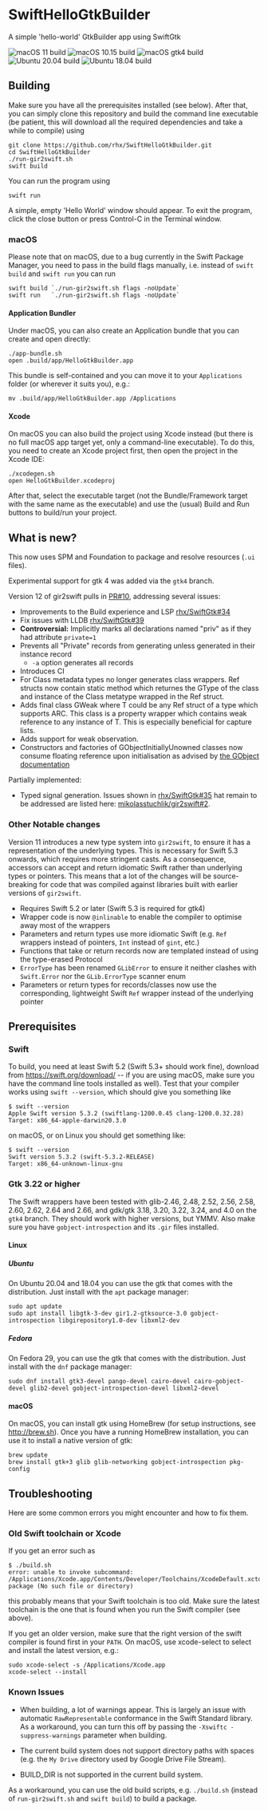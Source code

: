 # SwiftHelloGtkBuilder

A simple 'hello-world' GtkBuilder app using SwiftGtk

![macOS 11 build](https://github.com/rhx/SwiftHelloGtkBuilder/workflows/macOS%2011/badge.svg)
![macOS 10.15 build](https://github.com/rhx/SwiftHelloGtkBuilder/workflows/macOS%2010.15/badge.svg)
![macOS gtk4 build](https://github.com/rhx/SwiftHelloGtkBuilder/workflows/macOS%20gtk4/badge.svg)
![Ubuntu 20.04 build](https://github.com/rhx/SwiftHelloGtkBuilder/workflows/Ubuntu%2020.04/badge.svg)
![Ubuntu 18.04 build](https://github.com/rhx/SwiftHelloGtkBuilder/workflows/Ubuntu%2018.04/badge.svg)

## Building

Make sure you have all the prerequisites installed (see below).  After that, you can simply clone this repository and build the command line executable (be patient, this will download all the required dependencies and take a while to compile) using

	git clone https://github.com/rhx/SwiftHelloGtkBuilder.git
	cd SwiftHelloGtkBuilder
    ./run-gir2swift.sh
	swift build

You can run the program using

	swift run

A simple, empty 'Hello World' window should appear.  To exit the program, click the close button or press Control-C in the Terminal window.

### macOS

Please note that on macOS, due to a bug currently in the Swift Package Manager,
you need to pass in the build flags manually, i.e. instead of `swift build` and `swift run` you can run

    swift build `./run-gir2swift.sh flags -noUpdate`
    swift run   `./run-gir2swift.sh flags -noUpdate`

#### Application Bundler

Under macOS, you can also create an Application bundle that you can create and open directly:

    ./app-bundle.sh
	open .build/app/HelloGtkBuilder.app

This bundle is self-contained and you can move it to your `Applications` folder (or wherever it suits you), e.g.:

	mv .build/app/HelloGtkBuilder.app /Applications

#### Xcode

On macOS you can also build the project using Xcode instead (but there is no full macOS app target yet, only a command-line executable).  To do this, you need to create an Xcode project first, then open the project in the Xcode IDE:


	./xcodegen.sh
	open HelloGtkBuilder.xcodeproj

After that, select the executable target (not the Bundle/Framework target with the same name as the executable) and use the (usual) Build and Run buttons to build/run your project.

## What is new?

This now uses SPM and Foundation to package and resolve resources (`.ui` files).

Experimental support for gtk 4 was added via the `gtk4` branch.

Version 12 of gir2swift pulls in [PR#10](https://github.com/rhx/gir2swift/pull/10), addressing several issues:

- Improvements to the Build experience and LSP [rhx/SwiftGtk#34](https://github.com/rhx/SwiftGtk/issues/34)
- Fix issues with LLDB [rhx/SwiftGtk#39](https://github.com/rhx/SwiftGtk/issues/39)
- **Controversial:** Implicitly marks all declarations named "priv" as if they had attribute `private=1`
- Prevents all "Private" records from generating unless generated in their instance record
  - `-a` option generates all records
- Introduces CI
- For Class metadata types no longer generates class wrappers. Ref structs now contain static method which returnes the GType of the class and instance of the Class metatype wrapped in the Ref struct.
- Adds final class GWeak<T> where T could be any Ref struct of a type which supports ARC. This class is a property wrapper which contains weak reference to any instance of T. This is especially beneficial for capture lists.
- Adds support for weak observation.
- Constructors and factories of GObjectInitiallyUnowned classes now consume floating reference upon initialisation as advised by [the GObject documentation](https://developer.gnome.org/gobject/stable/gobject-The-Base-Object-Type.html)

Partially implemented:
- Typed signal generation. Issues shown in [rhx/SwiftGtk#35](https://github.com/rhx/SwiftGtk/issues/35) hat remain to be addressed are listed here: [mikolasstuchlik/gir2swift#2](https://github.com/mikolasstuchlik/gir2swift/pull/2).

### Other Notable changes

Version 11 introduces a new type system into `gir2swift`,
to ensure it has a representation of the underlying types.
This is necessary for Swift 5.3 onwards, which requires more stringent casts.
As a consequence, accessors can accept and return idiomatic Swift rather than
underlying types or pointers.
This means that a lot of the changes will be source-breaking for code that
was compiled against libraries built with earlier versions of `gir2swift`.

 * Requires Swift 5.2 or later (Swift 5.3 is required for gtk4)
 * Wrapper code is now `@inlinable` to enable the compiler to optimise away most of the wrappers
 * Parameters and return types use more idiomatic Swift (e.g. `Ref` wrappers instead of pointers, `Int` instead of `gint`, etc.)
 * Functions that take or return records now are templated instead of using the type-erased Protocol
 * `ErrorType` has been renamed `GLibError` to ensure it neither clashes with `Swift.Error` nor the `GLib.ErrorType`  scanner enum
 * Parameters or return types for records/classes now use the corresponding, lightweight Swift `Ref` wrapper instead of the underlying pointer


## Prerequisites

### Swift

To build, you need at least Swift 5.2 (Swift 5.3+ should work fine), download from https://swift.org/download/ -- if you are using macOS, make sure you have the command line tools installed as well).  Test that your compiler works using `swift --version`, which should give you something like

	$ swift --version
	Apple Swift version 5.3.2 (swiftlang-1200.0.45 clang-1200.0.32.28)
    Target: x86_64-apple-darwin20.3.0

on macOS, or on Linux you should get something like:

	$ swift --version
	Swift version 5.3.2 (swift-5.3.2-RELEASE)
	Target: x86_64-unknown-linux-gnu

### Gtk 3.22 or higher

The Swift wrappers have been tested with glib-2.46, 2.48, 2.52, 2.56, 2.58, 2.60, 2.62, 2.64 and 2.66, and gdk/gtk 3.18, 3.20, 3.22, 3.24, and 4.0 on the `gtk4` branch.  They should work with higher versions, but YMMV.  Also make sure you have `gobject-introspection` and its `.gir` files installed.

#### Linux

##### Ubuntu

On Ubuntu 20.04 and 18.04 you can use the gtk that comes with the distribution.  Just install with the `apt` package manager:

	sudo apt update
	sudo apt install libgtk-3-dev gir1.2-gtksource-3.0 gobject-introspection libgirepository1.0-dev libxml2-dev

##### Fedora

On Fedora 29, you can use the gtk that comes with the distribution.  Just install with the `dnf` package manager:

	sudo dnf install gtk3-devel pango-devel cairo-devel cairo-gobject-devel glib2-devel gobject-introspection-devel libxml2-devel

#### macOS

On macOS, you can install gtk using HomeBrew (for setup instructions, see http://brew.sh).  Once you have a running HomeBrew installation, you can use it to install a native version of gtk:

	brew update
	brew install gtk+3 glib glib-networking gobject-introspection pkg-config

## Troubleshooting

Here are some common errors you might encounter and how to fix them.

### Old Swift toolchain or Xcode

If you get an error such as

	$ ./build.sh 
	error: unable to invoke subcommand: /Applications/Xcode.app/Contents/Developer/Toolchains/XcodeDefault.xctoolchain/usr/bin/swift-package (No such file or directory)
	
this probably means that your Swift toolchain is too old.  Make sure the latest toolchain is the one that is found when you run the Swift compiler (see above).

  If you get an older version, make sure that the right version of the swift compiler is found first in your `PATH`.  On macOS, use xcode-select to select and install the latest version, e.g.:

	sudo xcode-select -s /Applications/Xcode.app
	xcode-select --install

### Known Issues

 * When building, a lot of warnings appear.  This is largely an issue with automatic `RawRepresentable` conformance in the Swift Standard library.  As a workaround, you can turn this off by passing the `-Xswiftc -suppress-warnings` parameter when building.
 
 * The current build system does not support directory paths with spaces (e.g. the `My Drive` directory used by Google Drive File Stream).
 * BUILD_DIR is not supported in the current build system.
 
As a workaround, you can use the old build scripts, e.g. `./build.sh` (instead of `run-gir2swift.sh` and `swift build`) to build a package.
